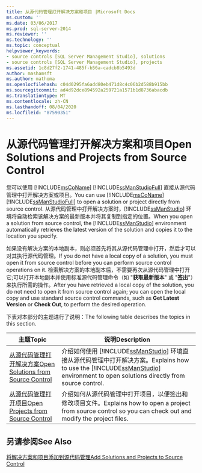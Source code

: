 ```yaml
---
title: 从源代码管理打开解决方案和项目 |Microsoft Docs
ms.custom: ''
ms.date: 03/06/2017
ms.prod: sql-server-2014
ms.reviewer: ''
ms.technology: ''
ms.topic: conceptual
helpviewer_keywords:
- source controls [SQL Server Management Studio], solutions
- source controls [SQL Server Management Studio], projects
ms.assetid: 1c8d27f2-1741-485f-b56a-cadcb8b5493d
author: mashamsft
ms.author: mathoma
ms.openlocfilehash: c04d0295fa6add80eb471d8c4c06b2d588b915bb
ms.sourcegitcommit: ad4d92dce894592a259721a1571b1d8736abacdb
ms.translationtype: MT
ms.contentlocale: zh-CN
ms.lasthandoff: 08/04/2020
ms.locfileid: "87590351"
---
```

# <a name="open-solutions-and-projects-from-source-control"></a><span data-ttu-id="8bf91-102">从源代码管理打开解决方案和项目</span><span class="sxs-lookup"><span data-stu-id="8bf91-102">Open Solutions and Projects from Source Control</span></span>
  <span data-ttu-id="8bf91-103">您可以使用 [!INCLUDE[msCoName](../includes/msconame-md.md)] [!INCLUDE[ssManStudioFull](../includes/ssmanstudiofull-md.md)] 直接从源代码管理中打开解决方案或项目。</span><span class="sxs-lookup"><span data-stu-id="8bf91-103">You can use [!INCLUDE[msCoName](../includes/msconame-md.md)] [!INCLUDE[ssManStudioFull](../includes/ssmanstudiofull-md.md)] to open a solution or project directly from source control.</span></span> <span data-ttu-id="8bf91-104">从源代码管理中打开解决方案时，[!INCLUDE[ssManStudio](../includes/ssmanstudio-md.md)] 环境将自动检索该解决方案的最新版本并将其复制到指定的位置。</span><span class="sxs-lookup"><span data-stu-id="8bf91-104">When you open a solution from source control, the [!INCLUDE[ssManStudio](../includes/ssmanstudio-md.md)] environment automatically retrieves the latest version of the solution and copies it to the location you specify.</span></span>  
  
 <span data-ttu-id="8bf91-105">如果没有解决方案的本地副本，则必须首先将其从源代码管理中打开，然后才可以对其执行源代码管理。</span><span class="sxs-lookup"><span data-stu-id="8bf91-105">If you do not have a local copy of a solution, you must open it from source control before you can perform source control operations on it.</span></span> <span data-ttu-id="8bf91-106">检索解决方案的本地副本后，不需要再次从源代码管理中打开它;可以打开本地副本并使用标准源代码管理命令（如 "**获取最新版本**" 或 "**签出**"）来执行所需的操作。</span><span class="sxs-lookup"><span data-stu-id="8bf91-106">After you have retrieved a local copy of the solution, you do not need to open it from source control again; you can open the local copy and use standard source control commands, such as **Get Latest Version** or **Check Out**, to perform the desired operation.</span></span>  
  
 <span data-ttu-id="8bf91-107">下表对本部分的主题进行了说明：</span><span class="sxs-lookup"><span data-stu-id="8bf91-107">The following table describes the topics in this section.</span></span>  
  
|<span data-ttu-id="8bf91-108">主题</span><span class="sxs-lookup"><span data-stu-id="8bf91-108">Topic</span></span>|<span data-ttu-id="8bf91-109">说明</span><span class="sxs-lookup"><span data-stu-id="8bf91-109">Description</span></span>|  
|-----------|-----------------|  
|[<span data-ttu-id="8bf91-110">从源代码管理打开解决方案</span><span class="sxs-lookup"><span data-stu-id="8bf91-110">Open Solutions from Source Control</span></span>](../../2014/database-engine/open-solutions-from-source-control.md)|<span data-ttu-id="8bf91-111">介绍如何使用 [!INCLUDE[ssManStudio](../includes/ssmanstudio-md.md)] 环境直接从源代码管理中打开解决方案。</span><span class="sxs-lookup"><span data-stu-id="8bf91-111">Explains how to use the [!INCLUDE[ssManStudio](../includes/ssmanstudio-md.md)] environment to open solutions directly from source control.</span></span>|  
|[<span data-ttu-id="8bf91-112">从源代码管理打开项目</span><span class="sxs-lookup"><span data-stu-id="8bf91-112">Open Projects from Source Control</span></span>](../../2014/database-engine/open-projects-from-source-control.md)|<span data-ttu-id="8bf91-113">介绍如何从源代码管理中打开项目，以便签出和修改项目文件。</span><span class="sxs-lookup"><span data-stu-id="8bf91-113">Explains how to open a project from source control so you can check out and modify the project files.</span></span>|  
  
## <a name="see-also"></a><span data-ttu-id="8bf91-114">另请参阅</span><span class="sxs-lookup"><span data-stu-id="8bf91-114">See Also</span></span>  
 [<span data-ttu-id="8bf91-115">将解决方案和项目添加到源代码管理</span><span class="sxs-lookup"><span data-stu-id="8bf91-115">Add Solutions and Projects to Source Control</span></span>](../../2014/database-engine/add-solutions-and-projects-to-source-control.md)  
  
  
